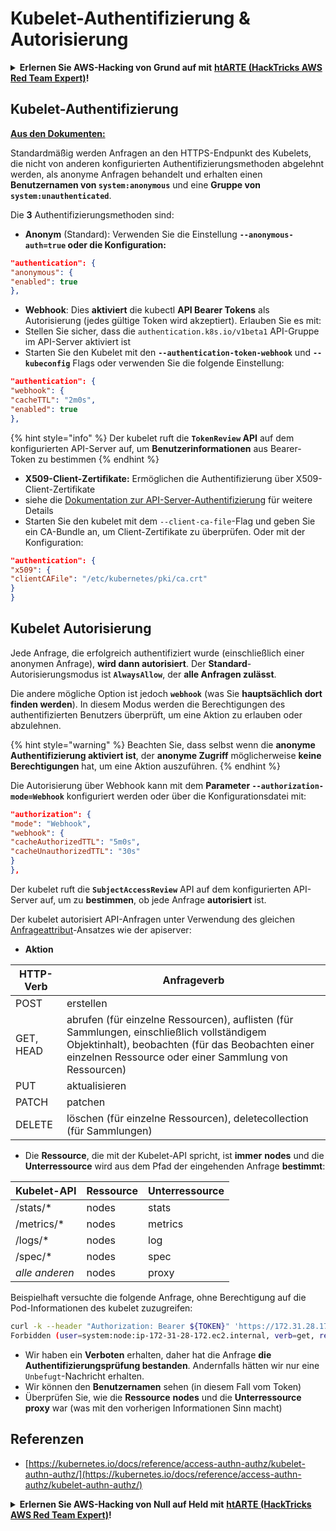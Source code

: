 # Kubelet-Authentifizierung & Autorisierung

<details>

<summary><strong>Erlernen Sie AWS-Hacking von Grund auf mit</strong> <a href="https://training.hacktricks.xyz/courses/arte"><strong>htARTE (HackTricks AWS Red Team Expert)</strong></a><strong>!</strong></summary>

Andere Möglichkeiten, HackTricks zu unterstützen:

* Wenn Sie Ihr **Unternehmen in HackTricks beworben sehen möchten** oder **HackTricks im PDF-Format herunterladen möchten**, überprüfen Sie die [**ABONNEMENTPLÄNE**](https://github.com/sponsors/carlospolop)!
* Holen Sie sich das [**offizielle PEASS & HackTricks-Merch**](https://peass.creator-spring.com)
* Entdecken Sie [**The PEASS Family**](https://opensea.io/collection/the-peass-family), unsere Sammlung exklusiver [**NFTs**](https://opensea.io/collection/the-peass-family)
* **Treten Sie der** 💬 [**Discord-Gruppe**](https://discord.gg/hRep4RUj7f) oder der [**Telegram-Gruppe**](https://t.me/peass) bei oder **folgen** Sie mir auf **Twitter** 🐦 [**@carlospolopm**](https://twitter.com/carlospolopm)**.**
* **Teilen Sie Ihre Hacking-Tricks, indem Sie PRs an die** [**HackTricks**](https://github.com/carlospolop/hacktricks) und [**HackTricks Cloud**](https://github.com/carlospolop/hacktricks-cloud) Github-Repositories einreichen.

</details>

## Kubelet-Authentifizierung <a href="#kubelet-authentication" id="kubelet-authentication"></a>

**[Aus den Dokumenten:](https://kubernetes.io/docs/reference/access-authn-authz/kubelet-authn-authz/)**

Standardmäßig werden Anfragen an den HTTPS-Endpunkt des Kubelets, die nicht von anderen konfigurierten Authentifizierungsmethoden abgelehnt werden, als anonyme Anfragen behandelt und erhalten einen **Benutzernamen von `system:anonymous`** und eine **Gruppe von `system:unauthenticated`**.

Die **3** Authentifizierungsmethoden sind:

* **Anonym** (Standard): Verwenden Sie die Einstellung **`--anonymous-auth=true` oder die Konfiguration:**
```json
"authentication": {
"anonymous": {
"enabled": true
},
```
* **Webhook**: Dies **aktiviert** die kubectl **API Bearer Tokens** als Autorisierung (jedes gültige Token wird akzeptiert). Erlauben Sie es mit:
* Stellen Sie sicher, dass die `authentication.k8s.io/v1beta1` API-Gruppe im API-Server aktiviert ist
* Starten Sie den Kubelet mit den **`--authentication-token-webhook`** und **`--kubeconfig`** Flags oder verwenden Sie die folgende Einstellung:
```json
"authentication": {
"webhook": {
"cacheTTL": "2m0s",
"enabled": true
},
```
{% hint style="info" %}
Der kubelet ruft die **`TokenReview` API** auf dem konfigurierten API-Server auf, um **Benutzerinformationen** aus Bearer-Token zu bestimmen
{% endhint %}

* **X509-Client-Zertifikate:** Ermöglichen die Authentifizierung über X509-Client-Zertifikate
* siehe die [Dokumentation zur API-Server-Authentifizierung](https://kubernetes.io/docs/reference/access-authn-authz/authentication/#x509-client-certs) für weitere Details
* Starten Sie den kubelet mit dem `--client-ca-file`-Flag und geben Sie ein CA-Bundle an, um Client-Zertifikate zu überprüfen. Oder mit der Konfiguration:
```json
"authentication": {
"x509": {
"clientCAFile": "/etc/kubernetes/pki/ca.crt"
}
}
```
## Kubelet Autorisierung <a href="#kubelet-authentication" id="kubelet-authentication"></a>

Jede Anfrage, die erfolgreich authentifiziert wurde (einschließlich einer anonymen Anfrage), **wird dann autorisiert**. Der **Standard**-Autorisierungsmodus ist **`AlwaysAllow`**, der **alle Anfragen zulässt**.

Die andere mögliche Option ist jedoch **`webhook`** (was Sie **hauptsächlich dort finden werden**). In diesem Modus werden die Berechtigungen des authentifizierten Benutzers überprüft, um eine Aktion zu erlauben oder abzulehnen.

{% hint style="warning" %}
Beachten Sie, dass selbst wenn die **anonyme Authentifizierung aktiviert ist**, der **anonyme Zugriff** möglicherweise **keine Berechtigungen** hat, um eine Aktion auszuführen.
{% endhint %}

Die Autorisierung über Webhook kann mit dem **Parameter `--authorization-mode=Webhook`** konfiguriert werden oder über die Konfigurationsdatei mit:
```json
"authorization": {
"mode": "Webhook",
"webhook": {
"cacheAuthorizedTTL": "5m0s",
"cacheUnauthorizedTTL": "30s"
}
},
```
Der kubelet ruft die **`SubjectAccessReview`** API auf dem konfigurierten API-Server auf, um zu **bestimmen**, ob jede Anfrage **autorisiert** ist.

Der kubelet autorisiert API-Anfragen unter Verwendung des gleichen [Anfrageattribut](https://kubernetes.io/docs/reference/access-authn-authz/authorization/#review-your-request-attributes)-Ansatzes wie der apiserver:

* **Aktion**

| HTTP-Verb | Anfrageverb                                                                                                                                                  |
| --------- | ------------------------------------------------------------------------------------------------------------------------------------------------------------- |
| POST      | erstellen                                                                                                                                                        |
| GET, HEAD | abrufen (für einzelne Ressourcen), auflisten (für Sammlungen, einschließlich vollständigem Objektinhalt), beobachten (für das Beobachten einer einzelnen Ressource oder einer Sammlung von Ressourcen) |
| PUT       | aktualisieren                                                                                                                                                        |
| PATCH     | patchen                                                                                                                                                         |
| DELETE    | löschen (für einzelne Ressourcen), deletecollection (für Sammlungen)                                                                                         |

* Die **Ressource**, die mit der Kubelet-API spricht, ist **immer** **nodes** und die **Unterressource** wird aus dem Pfad der eingehenden Anfrage **bestimmt**:

| Kubelet-API  | Ressource | Unterressource |
| ------------ | -------- | ----------- |
| /stats/\*    | nodes    | stats       |
| /metrics/\*  | nodes    | metrics     |
| /logs/\*     | nodes    | log         |
| /spec/\*     | nodes    | spec        |
| _alle anderen_ | nodes    | proxy       |

Beispielhaft versuchte die folgende Anfrage, ohne Berechtigung auf die Pod-Informationen des kubelet zuzugreifen:
```bash
curl -k --header "Authorization: Bearer ${TOKEN}" 'https://172.31.28.172:10250/pods'
Forbidden (user=system:node:ip-172-31-28-172.ec2.internal, verb=get, resource=nodes, subresource=proxy)
```
* Wir haben ein **Verboten** erhalten, daher hat die Anfrage **die Authentifizierungsprüfung bestanden**. Andernfalls hätten wir nur eine `Unbefugt`-Nachricht erhalten.
* Wir können den **Benutzernamen** sehen (in diesem Fall vom Token)
* Überprüfen Sie, wie die **Ressource** **nodes** und die **Unterressource** **proxy** war (was mit den vorherigen Informationen Sinn macht)

## Referenzen

* [https://kubernetes.io/docs/reference/access-authn-authz/kubelet-authn-authz/](https://kubernetes.io/docs/reference/access-authn-authz/kubelet-authn-authz/)

<details>

<summary><strong>Erlernen Sie AWS-Hacking von Null auf Held mit</strong> <a href="https://training.hacktricks.xyz/courses/arte"><strong>htARTE (HackTricks AWS Red Team Expert)</strong></a><strong>!</strong></summary>

Andere Möglichkeiten, HackTricks zu unterstützen:

* Wenn Sie Ihr **Unternehmen in HackTricks beworben sehen möchten** oder **HackTricks im PDF-Format herunterladen möchten**, überprüfen Sie die [**ABONNEMENTPLÄNE**](https://github.com/sponsors/carlospolop)!
* Holen Sie sich das [**offizielle PEASS & HackTricks-Merch**](https://peass.creator-spring.com)
* Entdecken Sie [**The PEASS Family**](https://opensea.io/collection/the-peass-family), unsere Sammlung exklusiver [**NFTs**](https://opensea.io/collection/the-peass-family)
* **Treten Sie der** 💬 [**Discord-Gruppe**](https://discord.gg/hRep4RUj7f) oder der [**Telegram-Gruppe**](https://t.me/peass) bei oder **folgen** Sie mir auf **Twitter** 🐦 [**@carlospolopm**](https://twitter.com/carlospolopm)**.**
* **Teilen Sie Ihre Hacking-Tricks, indem Sie PRs an die** [**HackTricks**](https://github.com/carlospolop/hacktricks) und [**HackTricks Cloud**](https://github.com/carlospolop/hacktricks-cloud) GitHub-Repositories einreichen.

</details>
